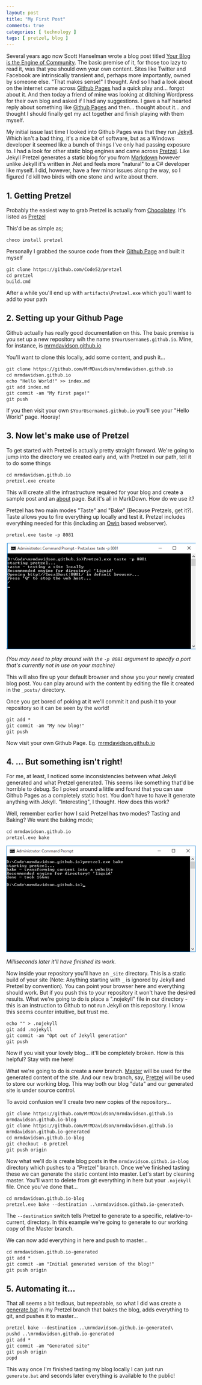 ```yaml
--- 
layout: post
title: "My First Post"
comments: true
categories: [ technology ]
tags: [ pretzel, blog ]
---
```


Several years ago now Scott Hanselman wrote a blog post titled [Your Blog is the Engine of Community](http://www.hanselman.com/blog/YourBlogIsTheEngineOfCommunity.aspx). The basic premise of it, for those too lazy to read it, was that you should own your own content. Sites like Twitter and Facebook are intrinsically transient and, perhaps more importantly, owned by someone else. "That makes sense!" I thought. And so I had a look about on the internet came across [Github Pages](https://pages.github.com/) had a quick play and... forgot about it. And then today a friend of mine was looking at ditching Wordpress for their own blog and asked if I had any suggestions. I gave a half hearted reply about something like [Github Pages](https://pages.github.com/) and then... thought about it... and thought I should finally get my act together and finish playing with them myself.

My initial issue last time I looked into Github Pages was that they run [Jekyll](http://jekyllrb.com/). Which isn't a bad thing, it's a nice bit of software, but as a Windows developer it seemed like a bunch of things I've only had passing exposure to. I had a look for other static blog engines and came across [Pretzel](http://code52.org/pretzel.html). Like Jekyll Pretzel generates a static blog for you from [Markdown](http://daringfireball.net/projects/markdown/) however unlike Jekyll it's written in .Net and feels more "natural" to a C# developer like myself. I did, however, have a few minor issues along the way, so I figured I'd kill two birds with one stone and write about them.

## 1.  Getting Pretzel

Probably the easiest way to grab Pretzel is actually from [Chocolatey](http://chocolatey.org). It's listed as [Pretzel](https://chocolatey.org/packages/pretzel)

This'd be as simple as;

```dos
choco install pretzel
```

Personally I grabbed the source code from their [Github Page](https://github.com/Code52/pretzel) and built it myself

```dos
git clone https://github.com/Code52/pretzel
cd pretzel
build.cmd
```

After a while you'll end up with `artifacts\Pretzel.exe` which you'll want to add to your path
    
## 2.  Setting up your Github Page

Github actually has really good documentation on this. The basic premise is you set up a new repository wih the name `$YourUsername$.github.io`. Mine, for instance, is [mrmdavidson.github.io](https://github.com/MrMDavidson/mrmdavidson.github.io)

You'll want to clone this locally, add some content, and push it...

```dos
git clone https://github.com/MrMDavidson/mrmdavidson.github.io
cd mrmdavidson.github.io
echo "Hello World!" >> index.md
git add index.md
git commit -am "My first page!"
git push
````

If you then visit your own `$YourUsername$.github.io` you'll see your "Hello World" page. Hooray!
    
## 3.  Now let's make use of Pretzel

To get started with Pretzel is actually pretty straight forward. We're going to jump into the directory we created early and, with Pretzel in our path, tell it to do some things

```dos
cd mrmdavidson.github.io
pretzel.exe create
``` 

This will create all the infrastructure required for your blog and create a sample post and an [about](/about.html) page. But it's all in MarkDown. How do we use it?

Pretzel has two main modes "Taste" and "Bake" (Because Pretzels, get it?). Taste allows you to fire everything up locally and test it. Pretzel includes everything needed for this (including an [Owin](http://owin.org/) based webserver).

```dos
pretzel.exe taste -p 8081
```

![Pretzel Tasting](/img/posts/2015-08-30-myfirstpost/pretzel-tasting.png "Pretzel Tasting")

*(You may need to play around with the `-p 8081` argument to specify a port that's currently not in use on your machine)* 

This will also fire up your default browser and show you your newly created blog post. You can play around with the content by editing the file it created in the `_posts/` directory.

Once you get bored of poking at it we'll commit it and push it to your repository so it can be seen by the world!

```dos
git add *
git commit -am "My new blog!"
git push
```

Now visit your own Github Page. Eg. [mrmdavidson.github.io](http://mrmdavidson.github.io)
    
## 4.  ... But something isn't right!

For me, at least, I noticed some inconsistencies between what Jekyll generated and what Pretzel generated. This seems like something that'd be horrible to debug. So I poked around a little and found that you can use Github Pages
as a completely static host. You don't have to have it generate anything with Jekyll. "Interesting", I thought. How does this work?

Well, remember earlier how I said Pretzel has two modes? Tasting and Baking? We want the baking mode;

```dos
cd mrmdavidson.github.io
pretzel.exe bake
```

![Pretzel Baking](/img/posts/2015-08-30-myfirstpost/pretzel-baking.png "Pretzel Baking")

*Milliseconds later it'll have finished its work.*

Now inside your repository you'll have an `_site` directory. This is a static build of your site (Note: Anything starting with `_` is ignored by Jekyll and Pretzel by convention). You can point your browser here and everything should work. But if you push this to your repository it won't have the desired results. What we're going to do is place a ".nojekyll" file in our directory - this is an instruction to Github to not run Jekyll on this repository. I know this seems counter intuitive, but trust me.

```dos
echo "" > .nojekyll
git add .nojekyll
git commit -am "Opt out of Jekyll generation"
git push
```

Now if you visit your lovely blog... it'll be completely broken. How is this helpful? Stay with me here!

What we're going to do is create a new branch. [Master](https://github.com/MrMDavidson/mrmdavidson.github.io/tree/master) will be used for the generated content of the site. And our new branch, say, [Pretzel](https://github.com/MrMDavidson/mrmdavidson.github.io/tree/pretzel) will be used to store our working blog. This way both our blog "data" and our generated site is under source control.

To avoid confusion we'll create two new copies of the repository...

```dos
git clone https://github.com/MrMDavidson/mrmdavidson.github.io mrmdavidson.github.io-blog
git clone https://github.com/MrMDavidson/mrmdavidson.github.io mrmdavidson.github.io-generated
cd mrmdavidson.github.io-blog
git checkout -B pretzel
git push origin
```

Now what we'll do is create blog posts in the `mrmdavidson.github.io-blog` directory which pushes to a "Pretzel" branch. Once we've finished tasting these we can generate the static content into master. Let's start by cleaning master. You'll want to delete from git everything in here but your `.nojekyll` file. Once you've done that...

```dos
cd mrmdavidson.github.io-blog
pretzel.exe bake --destination ..\mrmdavidson.github.io-generated\
```

The `--destination` switch tells Pretzel to generate to a specific, relative-to-current, directory. In this example we're going to generate to our working copy of the Master branch.

We can now add everything in here and push to master...

```dos
cd mrmdavidson.github.io-generated
git add *
git commit -am "Initial generated version of the blog!"
git push origin
```

## 5. Automating it...

That all seems a bit tedious, but repeatable, so what I did was create a [generate.bat](https://github.com/MrMDavidson/mrmdavidson.github.io/blob/4a609925cfaf57f94a48322c3cc1f7af4acb77bc/generate.bat) in my Pretzel branch that bakes the blog, adds everything to git, and pushes it to master...

```dos
pretzel bake --destination ..\mrmdavidson.github.io-generated\
pushd ..\mrmdavidson.github.io-generated
git add *
git commit -am "Generated site"
git push origin
popd
```

This way once I'm finished tasting my blog locally I can just run `generate.bat` and seconds later everything is available to the public!